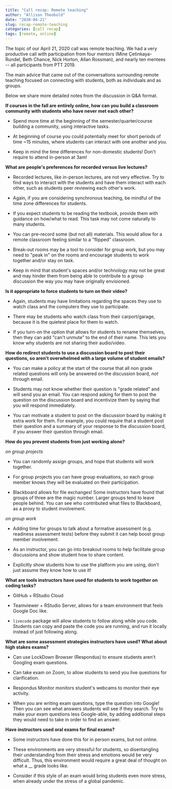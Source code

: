 ```yaml
---
title: "Call recap: Remote teaching"
author: "Allison Theobold"
date: "2020-04-21"
slug: recap-remote-teaching
categories: [call recap]
tags: [remote, online]
---
```


The topic of our April 21, 2020 call was remote teaching. We had a very productive
call with participation from four mentors (Mine Çetinkaya-Rundel, Beth Chance,
Nick Horton, Allan Rossman), and nearly ten mentees -- all participants
from PTT 2019. 

The main advice that came out of the conversations surrounding remote teaching 
focused on connecting with students, both as individuals and as groups. 

Below we share more detailed notes from the discussion in Q&A format.

__If courses in the fall are entirely online, how can you build a classroom community with students who have never met each other?__ 

* Spend more time at the beginning of the semester/quarter/course building a 
community, using interactive tasks.  

* At beginning of course you could potentially meet for short periods of time
~15 minutes, where students can interact with one another and you. 

* Keep in mind the time differences for non-domestic students! Don't require 
to attend in-person at 3am! 

__What are people's preferences for recorded versus live lectures?__ 

* Recorded lectures, like in-person lectures, are not very effective. Try to 
find ways to interact with the students and have them interact with each other, 
such as students peer reviewing each other's work. 

* Again, if you are considering synchronous teaching, be mindful of the time 
zone differences for students.  

* If you expect students to be reading the textbook, provide them with guidance 
on how/what to read. This task may not come naturally to many students. 

* You can pre-record some (but not all) materials. This would allow for a 
remote classroom feeling similar to a "flipped" classroom. 

* Break-out rooms may be a tool to consider for group work, but you may need 
to "peak in" on the rooms and encourage students to work together and/or stay 
on task. 

* Keep in mind that student's spaces and/or technology may not be great and may 
hinder them from being able to contribute to a group discussion the way you may 
have originally envisioned. 

__Is it appropriate to force students to turn on their video?__ 

* Again, students may have limitations regarding the spaces they use to watch 
class and the computers they use to participate. 
    
* There may be students who watch class from their carport/garage, because
it is the quietest place for them to watch. 
    
* If you turn-on the option that allows for students to rename themselves, 
then they can add "can't unmute" to the end of their name. This lets you 
know why students are not sharing their audio/video. 
    
__How do redirect students to use a discussion board to post their questions, so aren't overwhelmed with a large volume of student emails?__ 

* You can make a policy at the start of the course that all non grade related 
questions will only be answered on the discussion board, *not* through email. 

* Students may not know whether their question is "grade related" and will send
you an email. You can respond asking for them to post the question on the
discussion board and incentivize them by saying that you will respond 
immediately. 

* You can motivate a student to post on the discussion board by making it extra 
work for them. For example, you could require that a student post their question 
and a summary of your response to the discussion board, if you answer their
question through email. 

__How do you prevent students from just working alone?__ 

_on group projects_ 

* You can randomly assign groups, and hope that students will work together. 

* For group projects you can have group evaluations, so each group member knows 
they will be evaluated on their participation. 

* Blackboard allows for file exchanges! Some instructors have found that groups 
of three are the magic number. Larger groups tend to leave people behind. You 
can see who contributed what files to Blackboard, as a proxy to student involvement. 

_on group work_

* Adding time for groups to talk about a formative assessment (e.g. readiness 
assessment tests) before they submit it can help boost group member involvement.  

* As an instructor, you can go into breakout rooms to help facilitate group 
discussions and show student how to share content. 

* Explicitly show students how to use the platform you are using, don't just 
assume they know how to use it!

__What are tools instructors have used for students to work together on coding tasks?__ 

* GitHub + RStudio Cloud

* Teamviewer + RStudio Server, allows for a team environment that feels 
Google Doc like. 

* `livecode` package will allow students to follow along while you code. 
Students can copy and paste the code you are running, and run it locally 
instead of just following along. 

__What are some assessment strategies instructors have used? What about high stakes exams?__ 

* Can use LockDown Browser (Respondus) to ensure students aren't Googling 
exam questions. 

* Can take exam on Zoom, to allow students to send you live questions for 
clarification. 

* Respondus Monitor monitors student's webcams to monitor their eye activity. 

* When you are writing exam questions, type the question into Google! Then you 
can see what answers students will see if they search. Try to make your exam 
questions less Google-able, by adding additional steps they would need to take 
in order to find an answer. 

__Have instructors used oral exams for final exams?__ 

* Some instructors have done this for in person exams, but not online. 

* These environments are very stressful for students, so disentangling their 
understanding from their stress and emotions would be very difficult. Thus, this environment would require a great deal of thought on what a \_\_ grade looks like.  
    
* Consider if this style of an exam would bring students even more stress, when
already under the stress of a global pandemic. 

